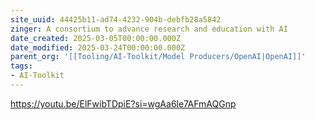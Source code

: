 ```yaml
---
site_uuid: 44425b11-ad74-4232-904b-debfb28a5842
zinger: A consortium to advance research and education with AI
date_created: 2025-03-05T00:00:00.000Z
date_modified: 2025-03-24T00:00:00.000Z
parent_org: '[[Tooling/AI-Toolkit/Model Producers/OpenAI|OpenAI]]'
tags:
- AI-Toolkit
---
```


https://youtu.be/ElFwibTDpiE?si=wgAa6le7AFmAQGnp